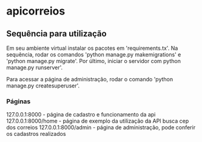 # apicorreios

## Sequência para utilização

Em seu ambiente virtual instalar os pacotes em 'requirements.tx'.
Na sequência, rodar os comandos 'python manage.py makemigrations' e 'python manage.py migrate'.
Por último, iniciar o servidor com python manage.py runserver'.

Para acessar a página de administração, rodar o comando 'python manage.py createsuperuser'.


### Páginas

127.0.0.1:8000 - página de cadastro e funcionamento da api
127.0.0.1:8000/home - página de exemplo da utilização da API busca cep dos correios
127.0.0.1:8000/admin - página de administração, pode conferir os cadastros realizados

